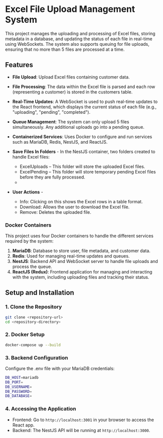 # Excel File Upload Management System

This project manages the uploading and processing of Excel files, storing metadata in a database, and updating the status of each file in real-time using WebSockets. 
The system also supports queuing for file uploads, ensuring that no more than 5 files are processed at a time.

## Features
- **File Upload**: Upload Excel files containing customer data.
- **File Processing**: The data within the Excel file is parsed and each row (representing a customer) is stored in the customers table.
- **Real-Time Updates**: A WebSocket is used to push real-time updates to the React frontend, which displays the current status of each file (e.g., "uploading", "pending", "completed").
- **Queue Management**: The system can only upload 5 files simultaneously. Any additional uploads go into a pending queue.
- **Containerized Services**: Uses Docker to configure and run services such as MariaDB, Redis, NestJS, and ReactJS.
  
- **Save Files In Folders** - In the NestJS container, two folders created to handle Excel files:
  - ExcelUploads – This folder will store the uploaded Excel files.
  - ExcelPending – This folder will store temporary pending Excel files before they are fully processed.
  - 
- **User Actions** -
  - Info: Clicking on this shows the Excel rows in a table format.
  - Download: Allows the user to download the Excel file.
  - Remove: Deletes the uploaded file.


### Docker Containers
This project uses four Docker containers to handle the different services required by the system:

1. **MariaDB**: Database to store user, file metadata, and customer data.
2. **Redis**: Used for managing real-time updates and queues.
3. **NestJS**: Backend API and WebSocket server to handle file uploads and process the queue.
4. **ReactJS (Redux)**: Frontend application for managing and interacting with the system, including uploading files and tracking their status.


## Setup and Installation
### 1. Clone the Repository

```bash
git clone <repository-url>
cd <repository-directory>
```

### 2. Docker Setup
```bash
docker-compose up --build
```

### 3. Backend Configuration

Configure the .env file with your MariaDB credentials:

```bash
DB_HOST=mariadb
DB_PORT=
DB_USERNAME=
DB_PASSWORD=
DB_DATABASE=
```

### 4. Accessing the Application
- Frontend: Go to `http://localhost:3001` in your browser to access the React app.
- Backend: The NestJS API will be running at `http://localhost:3000`.
